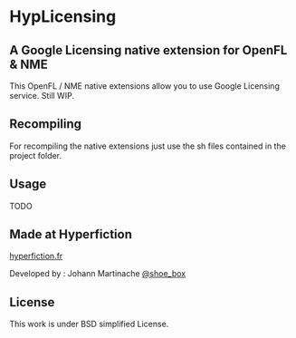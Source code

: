 HypLicensing
=============================
A Google Licensing native extension for OpenFL & NME
-----------------------------
This OpenFL / NME native extensions allow you to use Google Licensing service.
Still WIP.

Recompiling
-----------
For recompiling the native extensions just use the sh files contained in the project folder.

Usage
-----
TODO

Made at Hyperfiction
--------------------
[hyperfiction.fr](http://hyperfiction.fr)

Developed by :
Johann Martinache
[@shoe_box](https://twitter.com/shoe_box)

License
-------
This work is under BSD simplified License.
